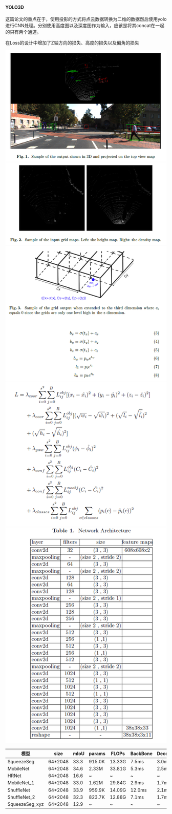 #### YOLO3D
这篇论文的重点在于，使用投影的方式将点云数据转换为二维的数据然后使用yolo进行CNN处理。分别使用高度图以及深度图作为输入，应该是将其concat在一起的只有两个通道。

在Loss的设计中增加了Z轴方向的损失、高度的损失以及偏角的损失

![image](https://github.com/fanbinqi/paper/blob/master/pic/yolo3d_1.png)
![image](https://github.com/fanbinqi/paper/blob/master/pic/yolo3d_2.png)
![image](https://github.com/fanbinqi/paper/blob/master/pic/yolo3d_3.png)
![image](https://github.com/fanbinqi/paper/blob/master/pic/yolo3d_4.png)
![image](https://github.com/fanbinqi/paper/blob/master/pic/yolo3d_5.png)




|  模型		       | size		   | mIoU	 	 | params	 	 | FLOPs		  | BackBone	  | Decoder	  | Head	 	 | CRF		| inference   
|  ---- 		     | ----		   |  ---- 	 |  ---- 		 |  ---- 		  |  ---- 		  |  ---- 	  |  ---- 	 |  ---- 	| ----
|  SqueezeSeg	   | 64*2048	 | 33.3	 	 | 915.0K	 	 | 13.33G		  | 7.5ms		  | 3.0ms		  | 0.2ms	 	 | none		| 100fps
|  MobileNet	   | 64*2048 	 | 34.6	 	 | 2.33M	 	 | 33.81G		  | 5.3ms		  | 2.5ms		  | 0.2ms	 	 | none		| 125fps
|  HRNet    	   | 64*2048 	 | 16.6	 	 | ~    	 	 | ~    		  | ~   		  | ~   		  | ~   	 	 | none		| ~ 
|  MobileNet_1	 | 64*2048 	 | 33.0	 	 | 1.62M	 	 | 29.84G		  | 2.9ms		  | 1.7ms		  | 0.2ms	 	 | 16.7ms	| 46fps
|  ShuffleNet	   | 64*2048 	 | 33.9	 	 | 959.9K	 	 | 14.09G		  | 12.0ms	  | 2.1ms		  | 0.2ms	 	 | none		| 70fps
|  ShuffleNet_2	 | 64*2048 	 | 32.3	 	 | 823.7K	 	 | 12.88G		  | 7.1ms		  | 1.7ms		  | 0.2ms	 	 | none		| 111fps
|  SqueezeSeg_xyz| 64*2048 	 | 12.9	 	 | ~	    	 | ~		     | ~		      | ~		      | ~	 	    | ~		    | ~
